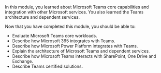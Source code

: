 In this module, you learned about Microsoft Teams core capabilities and integration with other Microsoft services. You also learned the Teams architecture and dependent services.

Now that you have completed this module, you should be able to:

* Evaluate Microsoft Teams core workloads.
* Describe how Microsoft 365 integrates with Teams. 
* Describe how Microsoft Power Platform integrates with Teams.
* Explain the architecture of Microsoft Teams and dependent services.
* Describe how Microsoft Teams interacts with SharePoint, One Drive and Exchange.
* Describe Teams certified solutions.


